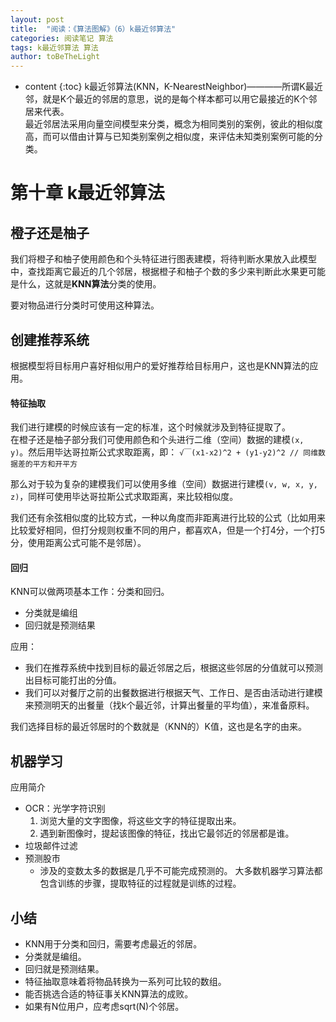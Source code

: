 ```yaml
---
layout: post
title:  "阅读：《算法图解》（6）k最近邻算法"
categories: 阅读笔记 算法
tags: k最近邻算法 算法
author: toBeTheLight
---
```


* content
{:toc}
k最近邻算法(KNN，K-NearestNeighbor)————所谓K最近邻，就是K个最近的邻居的意思，说的是每个样本都可以用它最接近的K个邻居来代表。    
最近邻居法采用向量空间模型来分类，概念为相同类别的案例，彼此的相似度高，而可以借由计算与已知类别案例之相似度，来评估未知类别案例可能的分类。





# 第十章 k最近邻算法

## 橙子还是柚子

我们将橙子和柚子使用颜色和个头特征进行图表建模，将待判断水果放入此模型中，查找距离它最近的几个邻居，根据橙子和柚子个数的多少来判断此水果更可能是什么，这就是**KNN算法**分类的使用。

要对物品进行分类时可使用这种算法。

## 创建推荐系统

根据模型将目标用户喜好相似用户的爱好推荐给目标用户，这也是KNN算法的应用。

#### 特征抽取

我们进行建模的时候应该有一定的标准，这个时候就涉及到特征提取了。  
在橙子还是柚子部分我们可使用颜色和个头进行二维（空间）数据的建模`(x, y)`。然后用毕达哥拉斯公式求取距离，即：
`√￣(x1-x2)^2 + (y1-y2)^2 // 同维数据差的平方和开平方`

那么对于较为复杂的建模我们可以使用多维（空间）数据进行建模`(v, w, x, y, z)`，同样可使用毕达哥拉斯公式求取距离，来比较相似度。

我们还有余弦相似度的比较方式，一种以角度而非距离进行比较的公式（比如用来比较爱好相同，但打分规则权重不同的用户，都喜欢A，但是一个打4分，一个打5分，使用距离公式可能不是邻居）。

#### 回归

KNN可以做两项基本工作：分类和回归。

* 分类就是编组
* 回归就是预测结果

应用：
* 我们在推荐系统中找到目标的最近邻居之后，根据这些邻居的分值就可以预测出目标可能打出的分值。
* 我们可以对餐厅之前的出餐数据进行根据天气、工作日、是否由活动进行建模来预测明天的出餐量（找k个最近邻，计算出餐量的平均值），来准备原料。

我们选择目标的最近邻居时的个数就是（KNN的）K值，这也是名字的由来。


## 机器学习

应用简介

* OCR：光学字符识别
    1. 浏览大量的文字图像，将这些文字的特征提取出来。
    2. 遇到新图像时，提起该图像的特征，找出它最邻近的邻居都是谁。
* 垃圾邮件过滤
* 预测股市
    * 涉及的变数太多的数据是几乎不可能完成预测的。
大多数机器学习算法都包含训练的步骤，提取特征的过程就是训练的过程。

## 小结

* KNN用于分类和回归，需要考虑最近的邻居。
* 分类就是编组。
* 回归就是预测结果。
* 特征抽取意味着将物品转换为一系列可比较的数组。
* 能否挑选合适的特征事关KNN算法的成败。
* 如果有N位用户，应考虑sqrt(N)个邻居。